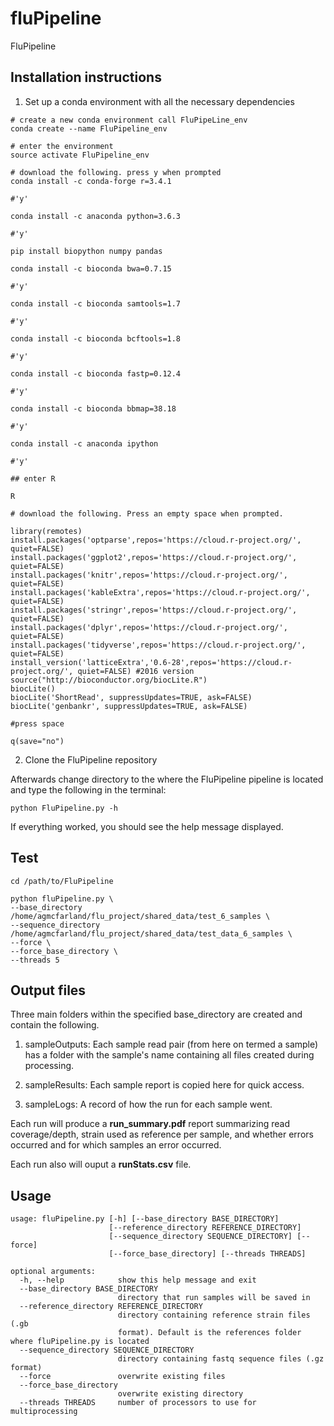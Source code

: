 # fluPipeline

FluPipeline 


## Installation instructions

1. Set up a conda environment with all the necessary dependencies

```
# create a new conda environment call FluPipeLine_env
conda create --name FluPipeline_env

# enter the environment
source activate FluPipeline_env

# download the following. press y when prompted
conda install -c conda-forge r=3.4.1

#'y'

conda install -c anaconda python=3.6.3

#'y'

pip install biopython numpy pandas

conda install -c bioconda bwa=0.7.15

#'y'

conda install -c bioconda samtools=1.7

#'y'

conda install -c bioconda bcftools=1.8

#'y'

conda install -c bioconda fastp=0.12.4

#'y'

conda install -c bioconda bbmap=38.18

#'y'

conda install -c anaconda ipython

#'y'

## enter R 

R

# download the following. Press an empty space when prompted.

library(remotes)
install.packages('optparse',repos='https://cloud.r-project.org/', quiet=FALSE)
install.packages('ggplot2',repos='https://cloud.r-project.org/', quiet=FALSE)
install.packages('knitr',repos='https://cloud.r-project.org/', quiet=FALSE)
install.packages('kableExtra',repos='https://cloud.r-project.org/', quiet=FALSE)
install.packages('stringr',repos='https://cloud.r-project.org/', quiet=FALSE)
install.packages('dplyr',repos='https://cloud.r-project.org/', quiet=FALSE)
install.packages('tidyverse',repos='https://cloud.r-project.org/', quiet=FALSE)
install_version('latticeExtra','0.6-28',repos='https://cloud.r-project.org/', quiet=FALSE) #2016 version
source("http://bioconductor.org/biocLite.R")
biocLite()
biocLite('ShortRead', suppressUpdates=TRUE, ask=FALSE)
biocLite('genbankr', suppressUpdates=TRUE, ask=FALSE)

#press space

q(save="no")

```

2. Clone the FluPipeline repository 


Afterwards change directory to the where the FluPipeline pipeline is located and type the following in the terminal:

```
python FluPipeline.py -h
```

If everything worked, you should see the help message displayed.


## Test

```
cd /path/to/FluPipeline

python fluPipeline.py \
--base_directory /home/agmcfarland/flu_project/shared_data/test_6_samples \
--sequence_directory /home/agmcfarland/flu_project/shared_data/test_data_6_samples \
--force \
--force_base_directory \
--threads 5

```

## Output files

Three main folders within the specified base_directory are created and contain the following.

1. sampleOutputs: Each sample read pair (from here on termed a sample) has a folder with the sample's name containing all files created during processing.

2. sampleResults: Each sample report is copied here for quick access.

3. sampleLogs: A record of how the run for each sample went.


Each run will produce a **run_summary.pdf**  report summarizing read coverage/depth, strain used as reference per sample, and whether errors occurred and for which samples an error occurred. 

Each run also will ouput a **runStats.csv** file.


## Usage

```
usage: fluPipeline.py [-h] [--base_directory BASE_DIRECTORY]
                      [--reference_directory REFERENCE_DIRECTORY]
                      [--sequence_directory SEQUENCE_DIRECTORY] [--force]
                      [--force_base_directory] [--threads THREADS]

optional arguments:
  -h, --help            show this help message and exit
  --base_directory BASE_DIRECTORY
                        directory that run samples will be saved in
  --reference_directory REFERENCE_DIRECTORY
                        directory containing reference strain files (.gb
                        format). Default is the references folder where fluPipeline.py is located
  --sequence_directory SEQUENCE_DIRECTORY
                        directory containing fastq sequence files (.gz format)
  --force               overwrite existing files
  --force_base_directory
                        overwrite existing directory
  --threads THREADS     number of processors to use for multiprocessing
  ```